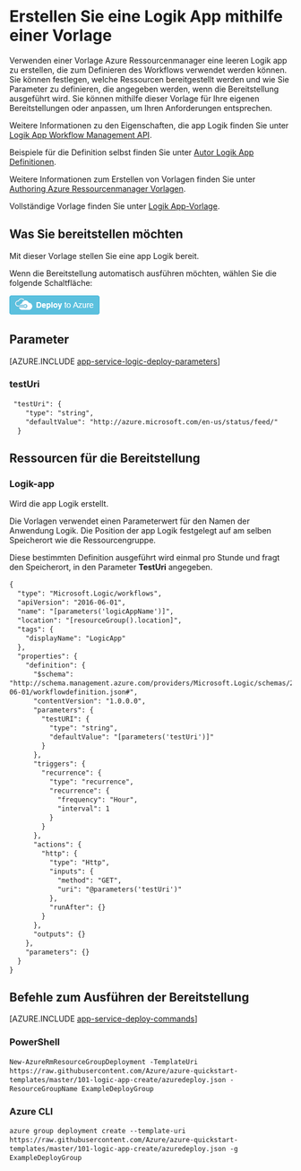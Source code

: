 <properties 
    pageTitle="Erstellen Sie eine Logik App mithilfe von Azure Ressourcenmanager Vorlagen im App-Verwaltungsdienst Azure | Microsoft Azure" 
    description="Verwenden einer Vorlage Azure Ressourcenmanager einer leeren App der Logik zum Definieren von Workflows bereitstellen." 
    services="logic-apps" 
    documentationCenter="" 
    authors="MSFTMan" 
    manager="erikre" 
    editor=""/>

<tags 
    ms.service="logic-apps" 
    ms.workload="integration" 
    ms.tgt_pltfrm="na" 
    ms.devlang="na" 
    ms.topic="article" 
    ms.date="07/25/2016" 
    ms.author="deonhe"/>

# <a name="create-a-logic-app-using-a-template"></a>Erstellen Sie eine Logik App mithilfe einer Vorlage

Verwenden einer Vorlage Azure Ressourcenmanager eine leeren Logik app zu erstellen, die zum Definieren des Workflows verwendet werden können. Sie können festlegen, welche Ressourcen bereitgestellt werden und wie Sie Parameter zu definieren, die angegeben werden, wenn die Bereitstellung ausgeführt wird. Sie können mithilfe dieser Vorlage für Ihre eigenen Bereitstellungen oder anpassen, um Ihren Anforderungen entsprechen.

Weitere Informationen zu den Eigenschaften, die app Logik finden Sie unter [Logik App Workflow Management API](https://msdn.microsoft.com/library/azure/mt643788.aspx). 

Beispiele für die Definition selbst finden Sie unter [Autor Logik App Definitionen](app-service-logic-author-definitions.md). 

Weitere Informationen zum Erstellen von Vorlagen finden Sie unter [Authoring Azure Ressourcenmanager Vorlagen](../resource-group-authoring-templates.md).

Vollständige Vorlage finden Sie unter [Logik App-Vorlage](https://github.com/Azure/azure-quickstart-templates/blob/master/101-logic-app-create/azuredeploy.json).

## <a name="what-you-will-deploy"></a>Was Sie bereitstellen möchten

Mit dieser Vorlage stellen Sie eine app Logik bereit.

Wenn die Bereitstellung automatisch ausführen möchten, wählen Sie die folgende Schaltfläche:  

[![Bereitstellen für Azure](media/app-service-logic-arm-provision/deploybutton.png)](https://portal.azure.com/#create/Microsoft.Template/uri/https%3A%2F%2Fraw.githubusercontent.com%2FAzure%2Fazure-quickstart-templates%2Fmaster%2F101-logic-app-create%2Fazuredeploy.json)

## <a name="parameters"></a>Parameter

[AZURE.INCLUDE [app-service-logic-deploy-parameters](../../includes/app-service-logic-deploy-parameters.md)]

### <a name="testuri"></a>testUri

     "testUri": {
        "type": "string",
        "defaultValue": "http://azure.microsoft.com/en-us/status/feed/"
      }
    
## <a name="resources-to-deploy"></a>Ressourcen für die Bereitstellung

### <a name="logic-app"></a>Logik-app

Wird die app Logik erstellt.

Die Vorlagen verwendet einen Parameterwert für den Namen der Anwendung Logik. Die Position der app Logik festgelegt auf am selben Speicherort wie die Ressourcengruppe. 

Diese bestimmten Definition ausgeführt wird einmal pro Stunde und fragt den Speicherort, in den Parameter **TestUri** angegeben. 

    {
      "type": "Microsoft.Logic/workflows",
      "apiVersion": "2016-06-01",
      "name": "[parameters('logicAppName')]",
      "location": "[resourceGroup().location]",
      "tags": {
        "displayName": "LogicApp"
      },
      "properties": {
        "definition": {
          "$schema": "http://schema.management.azure.com/providers/Microsoft.Logic/schemas/2016-06-01/workflowdefinition.json#",
          "contentVersion": "1.0.0.0",
          "parameters": {
            "testURI": {
              "type": "string",
              "defaultValue": "[parameters('testUri')]"
            }
          },
          "triggers": {
            "recurrence": {
              "type": "recurrence",
              "recurrence": {
                "frequency": "Hour",
                "interval": 1
              }
            }
          },
          "actions": {
            "http": {
              "type": "Http",
              "inputs": {
                "method": "GET",
                "uri": "@parameters('testUri')"
              },
              "runAfter": {}
            }
          },
          "outputs": {}
        },
        "parameters": {}
      }
    }


## <a name="commands-to-run-deployment"></a>Befehle zum Ausführen der Bereitstellung

[AZURE.INCLUDE [app-service-deploy-commands](../../includes/app-service-deploy-commands.md)]

### <a name="powershell"></a>PowerShell

    New-AzureRmResourceGroupDeployment -TemplateUri https://raw.githubusercontent.com/Azure/azure-quickstart-templates/master/101-logic-app-create/azuredeploy.json -ResourceGroupName ExampleDeployGroup

### <a name="azure-cli"></a>Azure CLI

    azure group deployment create --template-uri https://raw.githubusercontent.com/Azure/azure-quickstart-templates/master/101-logic-app-create/azuredeploy.json -g ExampleDeployGroup


 
